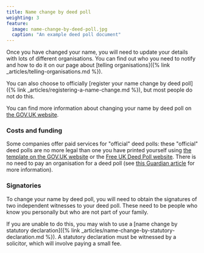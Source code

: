 ```yaml
---
title: Name change by deed poll
weighting: 3
feature:
  image: name-change-by-deed-poll.jpg
  caption: "An example deed poll document"
---
```


Once you have changed your name, you will need to update your details with lots of different organisations. You can find out who you need to notify and how to do it on our page about [telling organisations]({% link _articles/telling-organisations.md %}).

You can also choose to officially [register your name change by deed poll]({% link _articles/registering-a-name-change.md %}), but most people do not do this.

You can find more information about changing your name by deed poll on [the GOV.UK website](https://www.gov.uk/change-name-deed-poll/overview).

### Costs and funding

Some companies offer paid services for "official" deed polls: these "official" deed polls are no more legal than one you have printed yourself using [the template on the GOV.UK website](https://www.gov.uk/change-name-deed-poll/make-an-adult-deed-poll) or the [Free UK Deed Poll website](https://freedeedpoll.org.uk/). There is no need to pay an organisation for a deed poll (see [this Guardian article](https://www.theguardian.com/money/2013/jun/29/deed-poll-websites-avoid) for more information).

### Signatories

To change your name by deed poll, you will need to obtain the signatures of two independent witnesses to your deed poll. These need to be people who know you personally but who are not part of your family. 

If you are unable to do this, you may wish to use a [name change by statutory declaration]({% link _articles/name-change-by-statutory-declaration.md %}). A statutory declaration must be witnessed by a solicitor, which will involve paying a small fee.

